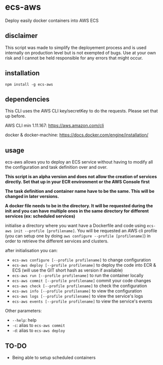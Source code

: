 # ecs-aws
Deploy easily docker containers into AWS ECS

## disclaimer

This script was made to simplify the deployement process and is used internally on production level but is not exempted of bugs.
Use at your own risk and I cannot be held responsible for any errors that might occur.

## installation

`npm install -g ecs-aws`

## dependencies

This CLI uses the AWS CLI key/secretKey to do the requests. Please set that up before.

AWS CLI min 1.11.167: https://aws.amazon.com/cli

docker & docker-machine: https://docs.docker.com/engine/installation/

## usage

ecs-aws allows you to deploy an ECS service without having to modify all the configuration and task definition over and over.

**This script is an alpha version and does not allow the creation of services directly. Set that up in your ECR environment or the AWS Console first**

**The task definition and container name have to be the same. This will be changed in later versions.**

**A docker file needs to be in the directory. It will be requested during the init and you can have multiple ones in the same directory for different services (ex: scheduled services)**

initialise a directory where you want have a Dockerfile and code using `ecs-aws init --profile [profilename]`. You will be requested an AWS cli profile (you can setup one by doing `aws configure --profile [profilename]`) in order to retrieve the different services and clusters.

after initialisation you can:
* `ecs-aws configure [--profile profilename]` to change configuration
* `ecs-aws deploy [--profile profilename]` to deploy the code into ECR & ECS (will use the GIT short hash as version if available)
* `ecs-aws run [--profile profilename]` to run the container locally
* `ecs-aws commit [--profile profilename]` commit your code changes
* `ecs-aws check [--profile profilename]` to check the configuration
* `ecs-aws info [--profile profilename]` to view the configuration
* `ecs-aws logs [--profile profilename]` to view the service's logs
* `ecs-aws events [--profile profilename]` to view the service's events


Other parameters:
* `--help`: help
* `-c`: alias to `ecs-aws commit`
* `-d`: alias to `ecs-aws deploy`


## TO-DO

* Being able to setup scheduled containers
